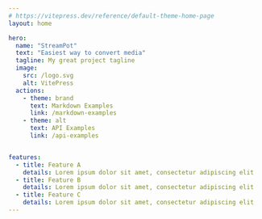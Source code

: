 ```yaml
---
# https://vitepress.dev/reference/default-theme-home-page
layout: home

hero:
  name: "StreamPot"
  text: "Easiest way to convert media"
  tagline: My great project tagline
  image:
    src: /logo.svg
    alt: VitePress
  actions:
    - theme: brand
      text: Markdown Examples
      link: /markdown-examples
    - theme: alt
      text: API Examples
      link: /api-examples


features:
  - title: Feature A
    details: Lorem ipsum dolor sit amet, consectetur adipiscing elit
  - title: Feature B
    details: Lorem ipsum dolor sit amet, consectetur adipiscing elit
  - title: Feature C
    details: Lorem ipsum dolor sit amet, consectetur adipiscing elit
---
```


